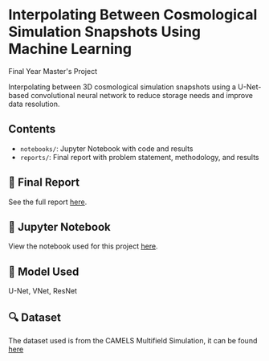 # Interpolating Between Cosmological Simulation Snapshots Using Machine Learning
Final Year Master's Project

Interpolating between 3D cosmological simulation snapshots using a U-Net-based convolutional neural network to reduce storage needs and improve data resolution.

## Contents
- `notebooks/`: Jupyter Notebook with code and results
- `reports/`: Final report with problem statement, methodology, and results

## 📄 Final Report
See the full report [here](reports/Cosmological_U_Net_Architecture.pdf).

## 📓 Jupyter Notebook
View the notebook used for this project [here](notebooks/N-Body_Simulation_Primary_Notebook_Snapshots(40_to_90).ipynb).

## 🧠 Model Used
U-Net, VNet, ResNet

## 🔍 Dataset
The dataset used is from the CAMELS Multifield Simulation, it can be found [here](https://app.globus.org/file-manager?origin_id=58bdcd24-6590-11ec-9b60-f9dfb1abb183&origin_path=%2FSims%2FAstrid_DM%2FCV%2FCV_0%2F&two_pane=false)
